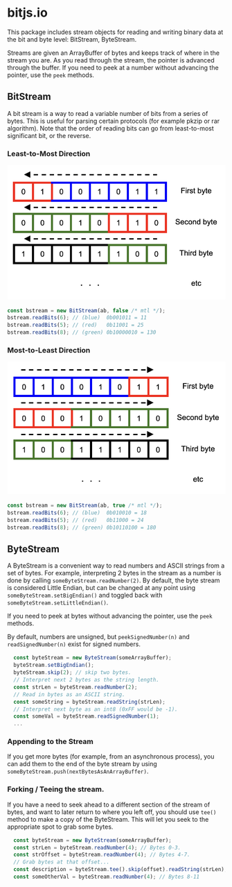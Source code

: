 # bitjs.io

This package includes stream objects for reading and writing binary data at the bit and byte level:
BitStream, ByteStream.

Streams are given an ArrayBuffer of bytes and keeps track of where in the stream you are. As you 
read through the stream, the pointer is advanced through the buffer. If you need to peek at a number
without advancing the pointer, use the `peek` methods.

## BitStream

A bit stream is a way to read a variable number of bits from a series of bytes. This is useful for
parsing certain protocols (for example pkzip or rar algorithm). Note that the order of reading
bits can go from least-to-most significant bit, or the reverse.

### Least-to-Most Direction

![BitStream reading from least-to-most significant bit](bitstream-ltm.png)

```javascript
const bstream = new BitStream(ab, false /* mtl */);
bstream.readBits(6); // (blue)  0b001011 = 11
bstream.readBits(5); // (red)   0b11001 = 25
bstream.readBits(8); // (green) 0b10000010 = 130
```

### Most-to-Least Direction

![BitStream reading from most-to-least significant bit](bitstream-mtl.png)

```javascript
const bstream = new BitStream(ab, true /* mtl */);
bstream.readBits(6); // (blue)  0b010010 = 18
bstream.readBits(5); // (red)   0b11000 = 24
bstream.readBits(8); // (green) 0b10110100 = 180
```

## ByteStream

A ByteStream is a convenient way to read numbers and ASCII strings from a set of bytes. For example,
interpreting 2 bytes in the stream as a number is done by calling `someByteStream.readNumber(2)`. By
default, the byte stream is considered Little Endian, but can be changed at any point using
`someByteStream.setBigEndian()` and toggled back with `someByteStream.setLittleEndian()`.

If you need to peek at bytes without advancing the pointer, use the `peek` methods.

By default, numbers are unsigned, but `peekSignedNumber(n)` and `readSignedNumber(n)` exist for
signed numbers.

```javascript
  const byteStream = new ByteStream(someArrayBuffer);
  byteStream.setBigEndian();
  byteStream.skip(2); // skip two bytes.
  // Interpret next 2 bytes as the string length.
  const strLen = byteStream.readNumber(2); 
  // Read in bytes as an ASCII string.
  const someString = byteStream.readString(strLen);
  // Interpret next byte as an int8 (0xFF would be -1).
  const someVal = byteStream.readSignedNumber(1);
  ...
```

### Appending to the Stream

If you get more bytes (for example, from an asynchronous process), you can add them to the end of
the byte stream by using `someByteStream.push(nextBytesAsAnArrayBuffer)`.

### Forking / Teeing the stream.

If you have a need to seek ahead to a different section of the stream of bytes, and want to later
return to where you left off, you should use `tee()` method to make a copy of the ByteStream. This
will let you seek to the appropriate spot to grab some bytes.

```javascript
  const byteStream = new ByteStream(someArrayBuffer);
  const strLen = byteStream.readNumber(4); // Bytes 0-3.
  const strOffset = byteStream.readNumber(4); // Bytes 4-7.
  // Grab bytes at that offset...
  const description = byteStream.tee().skip(offset).readString(strLen);
  const someOtherVal = byteStream.readNumber(4); // Bytes 8-11
```